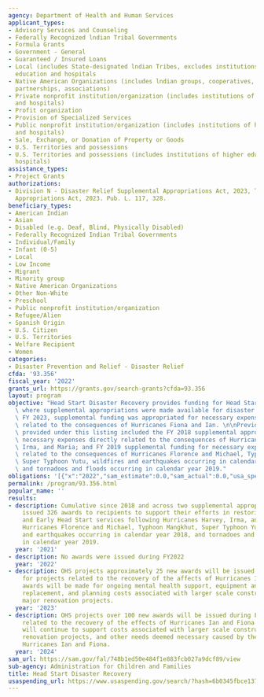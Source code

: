 ```yaml
---
agency: Department of Health and Human Services
applicant_types:
- Advisory Services and Counseling
- Federally Recognized lndian Tribal Governments
- Formula Grants
- Government - General
- Guaranteed / Insured Loans
- Local (includes State-designated lndian Tribes, excludes institutions of higher
  education and hospitals
- Native American Organizations (includes lndian groups, cooperatives, corporations,
  partnerships, associations)
- Private nonprofit institution/organization (includes institutions of higher education
  and hospitals)
- Profit organization
- Provision of Specialized Services
- Public nonprofit institution/organization (includes institutions of higher education
  and hospitals)
- Sale, Exchange, or Donation of Property or Goods
- U.S. Territories and possessions
- U.S. Territories and possessions (includes institutions of higher education and
  hospitals)
assistance_types:
- Project Grants
authorizations:
- Division N - Disaster Relief Supplemental Appropriations Act, 2023, The Consolidated
  Appropriations Act, 2023. Pub. L. 117, 328.
beneficiary_types:
- American Indian
- Asian
- Disabled (e.g. Deaf, Blind, Physically Disabled)
- Federally Recognized Indian Tribal Governments
- Individual/Family
- Infant (0-5)
- Local
- Low Income
- Migrant
- Minority group
- Native American Organizations
- Other Non-White
- Preschool
- Public nonprofit institution/organization
- Refugee/Alien
- Spanish Origin
- U.S. Citizen
- U.S. Territories
- Welfare Recipient
- Women
categories:
- Disaster Prevention and Relief - Disaster Relief
cfda: '93.356'
fiscal_year: '2022'
grants_url: https://grants.gov/search-grants?cfda=93.356
layout: program
objective: "Head Start Disaster Recovery provides funding for Head Start programs\
  \ where supplemental appropriations were made available for disaster relief. In\
  \ FY 2023, supplemental funding was appropriated for necessary expenses directly\
  \ related to the consequences of Hurricanes Fiona and Ian. \n\nPrevious funding\
  \ provided under this listing included the FY 2018 supplemental appropriation for\
  \ necessary expenses directly related to the consequences of Hurricanes Harvey,\
  \ Irma, and Maria; and FY 2019 supplemental funding for necessary expenses directly\
  \ related to the consequences of Hurricanes Florence and Michael, Typhoon Mangkhut,\
  \ Super Typhoon Yutu, wildfires and earthquakes occurring in calendar year 2018,\
  \ and tornadoes and floods occurring in calendar year 2019."
obligations: '[{"x":"2022","sam_estimate":0.0,"sam_actual":0.0,"usa_spending_actual":-34867015.07},{"x":"2023","sam_estimate":45000000.0,"sam_actual":0.0,"usa_spending_actual":-41464271.85},{"x":"2024","sam_estimate":300000000.0,"sam_actual":0.0,"usa_spending_actual":127200126.51}]'
permalink: /program/93.356.html
popular_name: ''
results:
- description: Cumulative since 2018 and across two supplemental appropriations, OHS
    issued 326 awards to recipients to support their efforts in restoring Head Start
    and Early Head Start services following Hurricanes Harvey, Irma, and Maria; and
    Hurricanes Florence and Michael, Typhoon Mangkhut, Super Typhoon Yutu, wildfires
    and earthquakes occurring in calendar year 2018, and tornadoes and floods occurring
    in calendar year 2019.
  year: '2021'
- description: No awards were issued during FY2022
  year: '2022'
- description: OHS projects approximately 25 new awards will be issued during FY2023
    for projects related to the recovery of the affects of Hurricanes Ian and Fiona.  Initial
    awards will be made for ongoing mental health support, equipment and supplies
    replacement, and planning costs associated with larger scale construction and
    major renovation projects.
  year: '2023'
- description: OHS projects over 100 new awards will be issued during FY2024 for projects
    related to the recovery of the effects of Hurricanes Ian and Fiona.  These awards
    will continue to support costs associated with larger scale construction and major
    renovation projects, and other needs deemed necessary caused by the effects of
    Hurricanes Ian and Fiona.
  year: '2024'
sam_url: https://sam.gov/fal/748b1ed50e484f1e883fcb027a9dcf89/view
sub-agency: Administration for Children and Families
title: Head Start Disaster Recovery
usaspending_url: https://www.usaspending.gov/search/?hash=6b0345fbce1370d262aa92899283cddd
---
```

